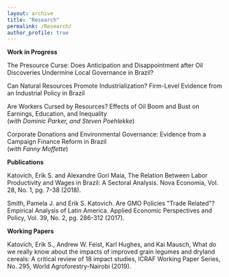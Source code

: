 ```yaml
---
layout: archive
title: "Research"
permalink: /Research/
author_profile: true
---
```


**Work in Progress**

The Presource Curse: Does Anticipation and Disappointment after Oil Discoveries Undermine Local Governance in Brazil?

Can Natural Resources Promote Industrialization? Firm-Level Evidence from an Industrial Policy in Brazil

Are Workers Cursed by Resources? Effects of Oil Boom and Bust on Earnings, Education, and Inequality  <br/> (_with Dominic Parker, and Steven Poehlekke_)

Corporate Donations and Environmental Governance: Evidence from a Campaign Finance Reform in Brazil <br/> (_with Fanny Moffette_)


**Publications**

Katovich, Erik S. and Alexandre Gori Maia, The Relation Between Labor Productivity and Wages in Brazil: A Sectoral Analysis. Nova Economia, Vol. 28, No. 1, pg. 7-38 (2018).

Smith, Pamela J. and Erik S. Katovich. Are GMO Policies "Trade Related"? Empirical Analysis of Latin America. Applied Economic Perspectives and Policy, Vol. 39, No. 2, pg. 286-312 (2017).


**Working Papers**

Katovich, Erik S., Andrew W. Feist, Karl Hughes, and Kai Mausch, What do we really know about the impacts of improved grain legumes and dryland cereals: A critical review of 18 impact studies, ICRAF Working Paper Series, No. 295, World Agroforestry-Nairobi (2019).
